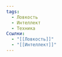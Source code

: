 ```yaml
---
tags:
  - Ловкость
  - Интеллект
  - Техника
Ссылки:
  - "[[Ловкость]]"
  - "[[Интеллект]]"
---
```

